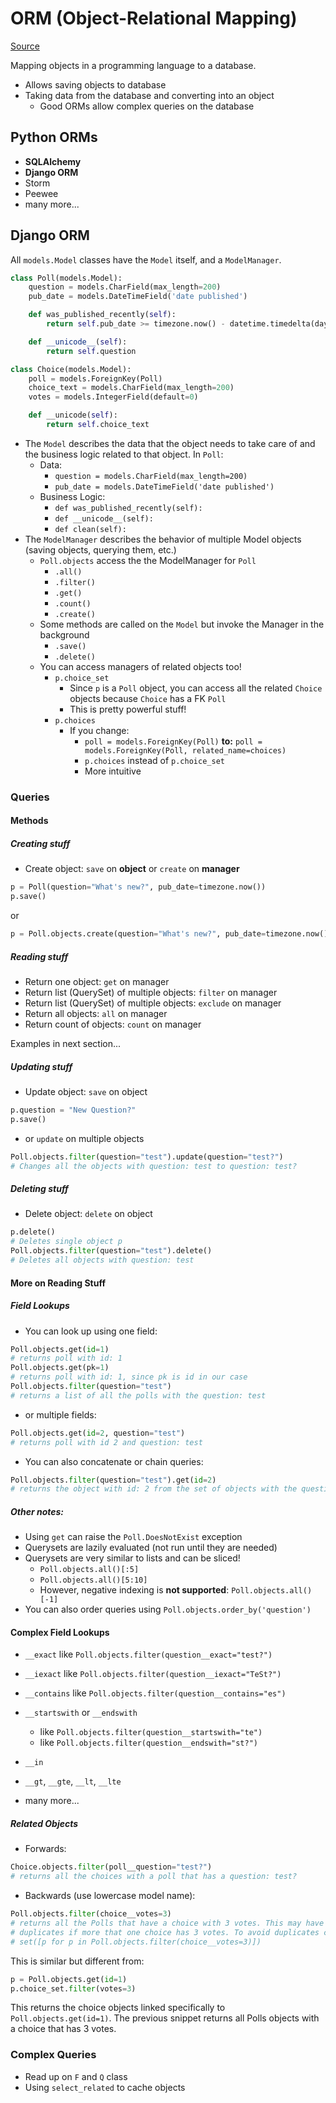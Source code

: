 # ORM (Object-Relational Mapping)
[Source](https://docs.djangoproject.com/en/1.6/topics/db/queries/)

Mapping objects in a programming language to a database.

- Allows saving objects to database
- Taking data from the database and converting into an object
    + Good ORMs allow complex queries on the database

## Python ORMs

- **SQLAlchemy**
- **Django ORM**
- Storm
- Peewee
- many more...

## Django ORM

All `models.Model` classes have the `Model` itself, and a `ModelManager`. 

```python
class Poll(models.Model):
    question = models.CharField(max_length=200)
    pub_date = models.DateTimeField('date published')

    def was_published_recently(self):
        return self.pub_date >= timezone.now() - datetime.timedelta(days=1)

    def __unicode__(self):
        return self.question

class Choice(models.Model):
    poll = models.ForeignKey(Poll)
    choice_text = models.CharField(max_length=200)
    votes = models.IntegerField(default=0)

    def __unicode(self):
        return self.choice_text
```

- The `Model` describes the data that the object needs to take care of and the business logic related to that object. In `Poll`:
    + Data:
        * `question = models.CharField(max_length=200)`
        * `pub_date = models.DateTimeField('date published')`
    + Business Logic:
        * `def was_published_recently(self):`
        * `def __unicode__(self):`
        * `def clean(self):`
- The `ModelManager` describes the behavior of multiple Model objects (saving objects, querying them, etc.)
    + `Poll.objects` access the the ModelManager for `Poll`
        * `.all()`
        * `.filter()`
        * `.get()`
        * `.count()`
        * `.create()`
    + Some methods are called on the `Model` but invoke the Manager in the background 
        * `.save()`
        * `.delete()`
    + You can access managers of related objects too!
        * `p.choice_set`
            - Since `p` is a `Poll` object, you can access all the related `Choice` objects because `Choice` has a FK `Poll`
            - This is pretty powerful stuff!
        * `p.choices`
            - If you change: 
                + `poll = models.ForeignKey(Poll)` **to:** `poll = models.ForeignKey(Poll, related_name=choices)`
                + `p.choices` instead of `p.choice_set`
                + More intuitive

### Queries

#### Methods

##### Creating stuff
- Create object: `save` on **object** or `create` on **manager**

```python
p = Poll(question="What's new?", pub_date=timezone.now())
p.save()
```

or

```python
p = Poll.objects.create(question="What's new?", pub_date=timezone.now())
```

##### Reading stuff
- Return one object: `get` on manager
- Return list (QuerySet) of multiple objects: `filter` on manager
- Return list (QuerySet) of multiple objects: `exclude` on manager
- Return all objects: `all` on manager
- Return count of objects: `count` on manager

Examples in next section...

##### Updating  stuff
- Update object: `save` on object

```python
p.question = "New Question?"
p.save()
```

- or `update` on multiple objects

```python
Poll.objects.filter(question="test").update(question="test?")
# Changes all the objects with question: test to question: test?
```

##### Deleting stuff
- Delete object: `delete` on object

```python
p.delete()
# Deletes single object p
Poll.objects.filter(question="test").delete()
# Deletes all objects with question: test
```

#### More on Reading Stuff

##### Field Lookups
- You can look up using one field:

```python
Poll.objects.get(id=1)
# returns poll with id: 1
Poll.objects.get(pk=1)
# returns poll with id: 1, since pk is id in our case
Poll.objects.filter(question="test")
# returns a list of all the polls with the question: test
```

- or multiple fields:

```python
Poll.objects.get(id=2, question="test")
# returns poll with id 2 and question: test
```

- You can also concatenate or chain queries:

```python
Poll.objects.filter(question="test").get(id=2)
# returns the object with id: 2 from the set of objects with the question: test
```

##### Other notes:
- Using `get` can raise the `Poll.DoesNotExist` exception
- Querysets are lazily evaluated (not run until they are needed)
- Querysets are very similar to lists and can be sliced!
    + `Poll.objects.all()[:5]`
    + `Poll.objects.all()[5:10]`
    + However, negative indexing is **not supported**: `Poll.objects.all()[-1]`
- You can also order queries using `Poll.objects.order_by('question')`

#### Complex Field Lookups

- `__exact` like `Poll.objects.filter(question__exact="test?")`
- `__iexact` like `Poll.objects.filter(question__iexact="TeSt?")`
- `__contains` like `Poll.objects.filter(question__contains="es")`
- `__startswith` or `__endswith`
    + like `Poll.objects.filter(question__startswith="te")`
    + like `Poll.objects.filter(question__endswith="st?")`

- `__in`
- `__gt`, `__gte`, `__lt`, `__lte`
- many more...

##### Related Objects

- Forwards:
```python
Choice.objects.filter(poll__question="test?")
# returns all the choices with a poll that has a question: test?
```

- Backwards (use lowercase model name):
```python
Poll.objects.filter(choice__votes=3)
# returns all the Polls that have a choice with 3 votes. This may have
# duplicates if more that one choice has 3 votes. To avoid duplicates call
# set([p for p in Poll.objects.filter(choice__votes=3)])
```

This is similar but different from:
```python
p = Poll.objects.get(id=1)
p.choice_set.filter(votes=3)
```

This returns the choice objects linked specifically to `Poll.objects.get(id=1)`. The previous snippet returns all Polls objects with a choice that has 3 votes.

### Complex Queries

- Read up on `F` and `Q` class
- Using `select_related` to cache objects
